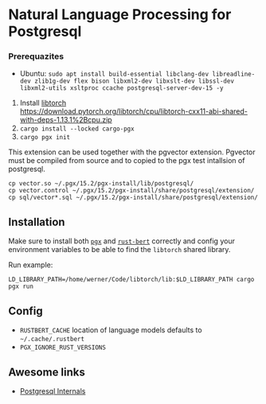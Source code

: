 # Natural Language Processing for Postgresql

### Prerequazites

* Ubuntu: `sudo apt install build-essential libclang-dev libreadline-dev zlib1g-dev flex bison libxml2-dev libxslt-dev libssl-dev libxml2-utils xsltproc ccache postgresql-server-dev-15 -y`

1. Install [libtorch](https://pytorch.org/get-started/locally/) \
   https://download.pytorch.org/libtorch/cpu/libtorch-cxx11-abi-shared-with-deps-1.13.1%2Bcpu.zip
1. `cargo install --locked cargo-pgx`
2. `cargo pgx init`

This extension can be used together with the pgvector extension.
Pgvector must be compiled from source and to copied to the pgx test intallsion of postgresql.

    cp vector.so ~/.pgx/15.2/pgx-install/lib/postgresql/
    cp vector.control ~/.pgx/15.2/pgx-install/share/postgresql/extension/
    cp sql/vector*.sql ~/.pgx/15.2/pgx-install/share/postgresql/extension/

## Installation

Make sure to install both [`pgx`](https://crates.io/crates/pgx) and [`rust-bert`](https://crates.io/crates/rust-bert) correctly
and config your environment variables to be able to find the `libtorch` shared library.

Run example:

    LD_LIBRARY_PATH=/home/werner/Code/libtorch/lib:$LD_LIBRARY_PATH cargo pgx run

## Config
* `RUSTBERT_CACHE` location of language models defaults to `~/.cache/.rustbert`
* `PGX_IGNORE_RUST_VERSIONS`

## Awesome links

* [Postgresql Internals](https://postgrespro.com/community/books/internals)

